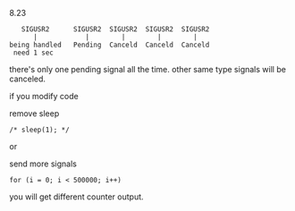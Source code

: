 8.23


       SIGUSR2      SIGUSR2  SIGUSR2  SIGUSR2  SIGUSR2
          |            |        |        |        |
    being handled   Pending  Canceld  Canceld  Canceld
     need 1 sec


there's only one pending signal all the time. other same type signals will be
canceled.

if you modify code

remove sleep

    /* sleep(1); */

or 

send more signals

    for (i = 0; i < 500000; i++)

you will get different counter output.
